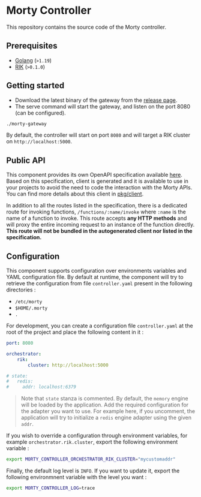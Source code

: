 # Morty Controller

This repository contains the source code of the Morty controller.

## Prerequisites

* [Golang](https://go.dev/doc/install) (`>1.19`)
* [RIK](https://github.com/polyxia-org/rik) (`>0.1.0`)

## Getting started

* Download the latest binary of the gateway from the 
[release page](https://github.com/polyxia-org/morty-gateway/releases).
* The serve command will start the gateway, and listen on the port 8080 (can 
be configured).

```bash
./morty-gateway
```

By default, the controller will start on port `8080` and will target a RIK cluster on `http://localhost:5000`.

## Public API

This component provides its own OpenAPI specification available [here](./api/spec/openapi.yml). Based on this specification, client is generated and it is available to use in your projects to avoid the need to code the interaction with the Morty APIs. You can find more details about this client in [pkg/client](./pkg/client/).

In addition to all the routes listed in the specification, there is a dedicated route for invoking functions, `/functions/:name/invoke` where `:name` is the name of a function to invoke. 
This route accepts **any HTTP methods** and will proxy the entire incoming request to an instance of the function directly. **This route will not be bundled in the autogenerated client nor listed in the specification.**

## Configuration

This component supports configuration over environments variables and YAML configuration file. By default at runtime, the component will try to retrieve the configuration from file `controller.yaml` present in the following directories : 

- `/etc/morty`
- `$HOME/.morty`
- `.`

For development, you can create a configuration file `controller.yaml` at the root of the project and place the following content in it : 

```yaml
port: 8080

orchestrator:
    rik:
        cluster: http://localhost:5000

# state:
#   redis:
#     addr: localhost:6379
```

> Note that `state` stanza is commented. By default, the `memory` engine will be loaded by the application. Add the required configuration for the adapter you want to use. For example here, if you uncomment, the application will try to initialize a `redis` engine adapter using the given `addr`.

If you wish to override a configuration through environment variables, for example `orchestrator.rik.cluster`, export the following environment variable : 

```bash
export MORTY_CONTROLLER_ORCHESTRATOR_RIK_CLUSTER="mycustomaddr"
```

Finally, the default log level is `INFO`. If you want to update it, export the following environmnent variable with the level you want : 

```bash
export MORTY_CONTROLLER_LOG=trace
```
